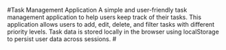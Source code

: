 #Task Management Application
A simple and user-friendly task management application to help users keep track of their tasks. This application allows users to add, edit, delete, and filter tasks with different priority levels. Task data is stored locally in the browser using localStorage to persist user data across sessions. #

